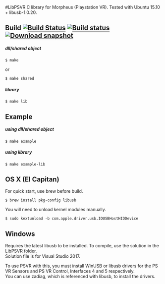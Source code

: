 #LibPSVR
C library for Morpheus (Playstation VR). Tested with Ubuntu 15.10 + libusb-1.0.20.

## Build [![Build Status](https://travis-ci.org/SuperEvenSteven/libpsvr.svg?branch=add-ci-release)](https://travis-ci.org/SuperEvenSteven/libpsvr) [![Build status](https://ci.appveyor.com/api/projects/status/vx3agfwcxjxogkcg/branch/master?svg=true)](https://ci.appveyor.com/project/SuperEvenSteven/libpsvr) [![Download snapshot](https://img.shields.io/badge/download-snapshot-brightgreen.svg)](https://ci.appveyor.com/api/projects/SuperEvenSteven/libpsvr/artifacts/build/Win64/libpsvr/libpsvr.zip?branch=add-ci-release&job=Environment%3A+arch%3DWin64%3B+Configuration%3A+Release)
##### dll/shared object
```
$ make
```
or
```
$ make shared
```
##### library
```
$ make lib
```

## Example
##### using dll/shared object
```
$ make example
```
##### using library
```
$ make example-lib
```

## OS X (El Capitan)
For quick start, use brew before build.  

```
$ brew install pkg-config libusb
```

You will need to unload kernel modules manually.  

```
$ sudo kextunload -b com.apple.driver.usb.IOUSBHostHIDDevice
```

## Windows
Requires the latest libusb to be installed.
To compile, use the solution in the LibPSVR folder.  
Solution file is for Visual Studio 2017.  
  
To use PSVR with this, you must install WinUSB or libusb drivers for the PS VR Sensors and PS VR Control, Interfaces 4 and 5 respectively.  
You can use zadiag, which is referenced with libusb, to install the drivers.
